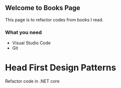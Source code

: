 ## Welcome to Books Page

This page is to refactor codes from books I read.

### What you need
- Visual Studio Code
- Git

# Head First Design Patterns
Refactor code in .NET core


